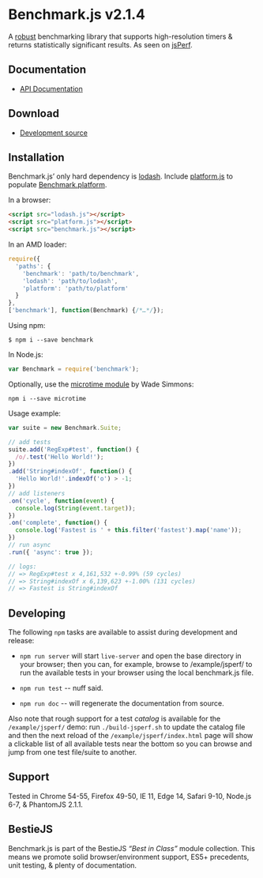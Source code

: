 # Benchmark.js v2.1.4

A [robust](https://mathiasbynens.be/notes/javascript-benchmarking "Bulletproof JavaScript benchmarks") benchmarking library that supports high-resolution timers & returns statistically significant results. As seen on [jsPerf](https://jsperf.com/).

## Documentation

* [API Documentation](https://benchmarkjs.com/docs)

## Download

 * [Development source](https://raw.githubusercontent.com/bestiejs/benchmark.js/2.1.4/benchmark.js)

## Installation

Benchmark.js’ only hard dependency is [lodash](https://lodash.com/).
Include [platform.js](https://mths.be/platform) to populate [Benchmark.platform](https://benchmarkjs.com/docs#platform).

In a browser:

```html
<script src="lodash.js"></script>
<script src="platform.js"></script>
<script src="benchmark.js"></script>
```

In an AMD loader:

```js
require({
  'paths': {
    'benchmark': 'path/to/benchmark',
    'lodash': 'path/to/lodash',
    'platform': 'path/to/platform'
  }
},
['benchmark'], function(Benchmark) {/*…*/});
```

Using npm:

```shell
$ npm i --save benchmark
```

In Node.js:

```js
var Benchmark = require('benchmark');
```

Optionally, use the [microtime module](https://github.com/wadey/node-microtime) by Wade Simmons:

```shell
npm i --save microtime
```

Usage example:

```js
var suite = new Benchmark.Suite;

// add tests
suite.add('RegExp#test', function() {
  /o/.test('Hello World!');
})
.add('String#indexOf', function() {
  'Hello World!'.indexOf('o') > -1;
})
// add listeners
.on('cycle', function(event) {
  console.log(String(event.target));
})
.on('complete', function() {
  console.log('Fastest is ' + this.filter('fastest').map('name'));
})
// run async
.run({ 'async': true });

// logs:
// => RegExp#test x 4,161,532 +-0.99% (59 cycles)
// => String#indexOf x 6,139,623 +-1.00% (131 cycles)
// => Fastest is String#indexOf
```

## Developing

The following `npm` tasks are available to assist during development and release:

- `npm run server` will start `live-server` and open the base directory in your browser; then you can, for example, browse to /example/jsperf/ to run the available tests in your browser using the local benchmark.js file. 

- `npm run test` -- nuff said.

- `npm run doc` -- will regenerate the documentation from source.

Also note that rough support for a test *catalog* is available for the `/example/jsperf/` demo: run `./build-jsperf.sh` to update the catalog file and then the next reload of the `/example/jsperf/index.html` page will show a clickable list of all available tests near the bottom so you can browse and jump from one test file/suite to another.


## Support

Tested in Chrome 54-55, Firefox 49-50, IE 11, Edge 14, Safari 9-10, Node.js 6-7, & PhantomJS 2.1.1.

## BestieJS

Benchmark.js is part of the BestieJS *“Best in Class”* module collection. This means we promote solid browser/environment support, ES5+ precedents, unit testing, & plenty of documentation.
